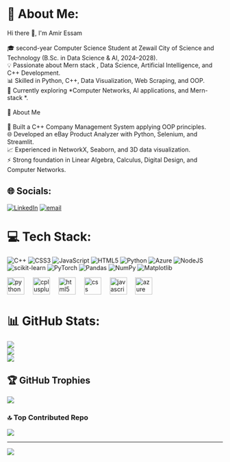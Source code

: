 # 💫 About Me:
Hi there 👋, I'm Amir Essam<br><br>🎓 second-year Computer Science Student at Zewail City of Science and Technology (B.Sc. in Data Science & AI, 2024–2028).<br>💡 Passionate about Mern stack , Data Science, Artificial Intelligence, and C++ Development.<br>📊 Skilled in Python, C++, Data Visualization, Web Scraping, and OOP.<br>🌱 Currently exploring *Computer Networks, AI applications, and Mern-stack *.<br><br>🚀 About Me<br><br>🔧 Built a C++ Company Management System applying OOP principles.<br>🌐 Developed an eBay Product Analyzer with Python, Selenium, and Streamlit.<br>📈 Experienced in NetworkX, Seaborn, and 3D data visualization.<br>⚡ Strong foundation in Linear Algebra, Calculus, Digital Design, and Computer Networks.


## 🌐 Socials:
[![LinkedIn](https://img.shields.io/badge/LinkedIn-%230077B5.svg?logo=linkedin&logoColor=white)](https://linkedin.com/in/https://www.linkedin.com/in/amir-esam-elsamahy-85b82b347/) [![email](https://img.shields.io/badge/Email-D14836?logo=gmail&logoColor=white)](mailto:amiresamelsamahy@gmail.com) 

# 💻 Tech Stack:



![C++](https://img.shields.io/badge/c++-%2300599C.svg?style=for-the-badge&logo=c%2B%2B&logoColor=white) ![CSS3](https://img.shields.io/badge/css3-%231572B6.svg?style=for-the-badge&logo=css3&logoColor=white) ![JavaScript](https://img.shields.io/badge/javascript-%23323330.svg?style=for-the-badge&logo=javascript&logoColor=%23F7DF1E) ![HTML5](https://img.shields.io/badge/html5-%23E34F26.svg?style=for-the-badge&logo=html5&logoColor=white) ![Python](https://img.shields.io/badge/python-3670A0?style=for-the-badge&logo=python&logoColor=ffdd54) ![Azure](https://img.shields.io/badge/azure-%230072C6.svg?style=for-the-badge&logo=microsoftazure&logoColor=white) ![NodeJS](https://img.shields.io/badge/node.js-6DA55F?style=for-the-badge&logo=node.js&logoColor=white) ![scikit-learn](https://img.shields.io/badge/scikit--learn-%23F7931E.svg?style=for-the-badge&logo=scikit-learn&logoColor=white) ![PyTorch](https://img.shields.io/badge/PyTorch-%23EE4C2C.svg?style=for-the-badge&logo=PyTorch&logoColor=white) ![Pandas](https://img.shields.io/badge/pandas-%23150458.svg?style=for-the-badge&logo=pandas&logoColor=white) ![NumPy](https://img.shields.io/badge/numpy-%23013243.svg?style=for-the-badge&logo=numpy&logoColor=white) ![Matplotlib](https://img.shields.io/badge/Matplotlib-%23ffffff.svg?style=for-the-badge&logo=Matplotlib&logoColor=black)

<div align="left">
  <img src="https://cdn.jsdelivr.net/gh/devicons/devicon/icons/python/python-original.svg" height="40" alt="python logo"  />
  <img width="12" />
  <img src="https://cdn.jsdelivr.net/gh/devicons/devicon/icons/cplusplus/cplusplus-original.svg" height="40" alt="cplusplus logo"  />
  <img width="12" />
  <img src="https://cdn.jsdelivr.net/gh/devicons/devicon/icons/html5/html5-original.svg" height="40" alt="html5 logo"  />
  <img width="12" />
  <img src="https://cdn.jsdelivr.net/gh/devicons/devicon/icons/css3/css3-original.svg" height="40" alt="css logo"  />
  <img width="12" />
  <img src="https://cdn.jsdelivr.net/gh/devicons/devicon/icons/javascript/javascript-original.svg" height="40" alt="javascript logo"  />
  <img width="12" />
  <img src="https://cdn.jsdelivr.net/gh/devicons/devicon/icons/azure/azure-original.svg" height="40" alt="azure logo"  />
</div>

###
# 📊 GitHub Stats:
![](https://github-readme-stats.vercel.app/api?username=amir-elsamahy&theme=dark&hide_border=false&include_all_commits=true&count_private=true)<br/>
![](https://nirzak-streak-stats.vercel.app/?user=amir-elsamahy&theme=dark&hide_border=false)<br/>
![](https://github-readme-stats.vercel.app/api/top-langs/?username=amir-elsamahy&theme=dark&hide_border=false&include_all_commits=true&count_private=true&layout=compact)

## 🏆 GitHub Trophies
![](https://github-profile-trophy.vercel.app/?username=amir-elsamahy&theme=default_repocard&no-frame=true&no-bg=false&margin-w=4)

### 🔝 Top Contributed Repo
![](https://github-contributor-stats.vercel.app/api?username=amir-elsamahy&limit=5&theme=dark&combine_all_yearly_contributions=true)

---
[![](https://visitcount.itsvg.in/api?id=amir-elsamahy&icon=0&color=0)](https://visitcount.itsvg.in)

<!-- Proudly created with GPRM ( https://gprm.itsvg.in ) -->
